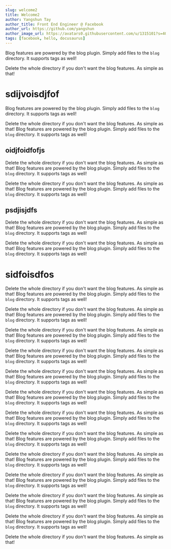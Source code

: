 ```yaml
---
slug: welcome2
title: Welcome2
author: Yangshun Tay
author_title: Front End Engineer @ Facebook
author_url: https://github.com/yangshun
author_image_url: https://avatars0.githubusercontent.com/u/1315101?s=400&v=4
tags: [facebook, hello, docusaurus]
---
```


Blog features are powered by the blog plugin. Simply add files to the `blog` directory. It supports tags as well!

Delete the whole directory if you don't want the blog features. As simple as that!
# sdijvoisdjfof
Blog features are powered by the blog plugin. Simply add files to the `blog` directory. It supports tags as well!

Delete the whole directory if you don't want the blog features. As simple as that!
Blog features are powered by the blog plugin. Simply add files to the `blog` directory. It supports tags as well!
## oidjfoidfofjs
Delete the whole directory if you don't want the blog features. As simple as that!
Blog features are powered by the blog plugin. Simply add files to the `blog` directory. It supports tags as well!

Delete the whole directory if you don't want the blog features. As simple as that!
Blog features are powered by the blog plugin. Simply add files to the `blog` directory. It supports tags as well!
## psdjisjdfs
Delete the whole directory if you don't want the blog features. As simple as that!
Blog features are powered by the blog plugin. Simply add files to the `blog` directory. It supports tags as well!

Delete the whole directory if you don't want the blog features. As simple as that!
Blog features are powered by the blog plugin. Simply add files to the `blog` directory. It supports tags as well!
# sidfoisdfos
Delete the whole directory if you don't want the blog features. As simple as that!
Blog features are powered by the blog plugin. Simply add files to the `blog` directory. It supports tags as well!

Delete the whole directory if you don't want the blog features. As simple as that!
Blog features are powered by the blog plugin. Simply add files to the `blog` directory. It supports tags as well!

Delete the whole directory if you don't want the blog features. As simple as that!
Blog features are powered by the blog plugin. Simply add files to the `blog` directory. It supports tags as well!

Delete the whole directory if you don't want the blog features. As simple as that!
Blog features are powered by the blog plugin. Simply add files to the `blog` directory. It supports tags as well!

Delete the whole directory if you don't want the blog features. As simple as that!
Blog features are powered by the blog plugin. Simply add files to the `blog` directory. It supports tags as well!

Delete the whole directory if you don't want the blog features. As simple as that!
Blog features are powered by the blog plugin. Simply add files to the `blog` directory. It supports tags as well!

Delete the whole directory if you don't want the blog features. As simple as that!
Blog features are powered by the blog plugin. Simply add files to the `blog` directory. It supports tags as well!

Delete the whole directory if you don't want the blog features. As simple as that!
Blog features are powered by the blog plugin. Simply add files to the `blog` directory. It supports tags as well!

Delete the whole directory if you don't want the blog features. As simple as that!
Blog features are powered by the blog plugin. Simply add files to the `blog` directory. It supports tags as well!

Delete the whole directory if you don't want the blog features. As simple as that!
Blog features are powered by the blog plugin. Simply add files to the `blog` directory. It supports tags as well!

Delete the whole directory if you don't want the blog features. As simple as that!
Blog features are powered by the blog plugin. Simply add files to the `blog` directory. It supports tags as well!

Delete the whole directory if you don't want the blog features. As simple as that!
Blog features are powered by the blog plugin. Simply add files to the `blog` directory. It supports tags as well!

Delete the whole directory if you don't want the blog features. As simple as that!